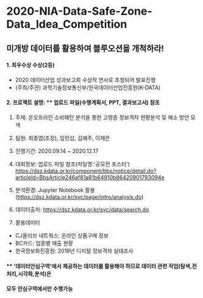 # 2020-NIA-Data-Safe-Zone-Data_Idea_Competition

## 미개방 데이터를 활용하여 블루오션을 개척하라!
 #### 1. 최우수상 수상(2등)
 - 2020 데이터산업 성과보고회 수상작 연사로 초청되어 발표진행
 - (주최/주관) 과학기술정보통신부/한국데이터산업진흥원(K-DATA)

#### 2. 프로젝트 설명: ** 업로드 파일(수행계획서, PPT, 결과보고서) 참조

1. 주제: 온오프라인 소비패턴 분석을 통한 고령층 정보격차 현황분석 및 해소 방안 모색

2. 팀원: 최종엽(조장), 임민섭, 김예주, 이채은

3. 진행기간: 2020.09.14 ~ 2020.12.17

4. 대회정보: 업로드 파일 참조(파일명:'공모전 포스터')
            https://dsz.kdata.or.kr/component/bbs/notice/detail.do?articleId=BbsArticle246af81a91b64910b86420901793094e

5. 분석환경: Jupyter Notebook 활용
  (https://dsz.kdata.or.kr/svc/page/intro/analysis.do)

6. 데이터출처: https://dsz.kdata.or.kr/svc/data/search.do

7. 활용데이터
- CJ올리브 네트웍스: 온라인 상품구매 정보 
- BC카드: 업종별 매출 현황
- 한국정보화진흥원: 2019년 디지털 정보격차 실태조사

#### ** '데이터안심구역'에서 제공하는 데이터를 활용해야 하므로 데이터 관련 작업(탐색,전처리,시각화,분석)은 
####     모두 안심구역에서만 수행가능

 



